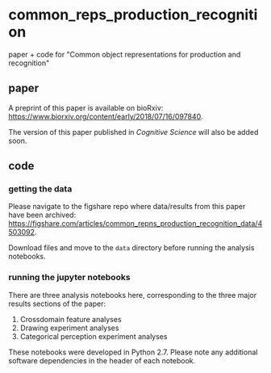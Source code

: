 # common_reps_production_recognition
paper + code for "Common object representations for production and recognition"

## paper

A preprint of this paper is available on bioRxiv: https://www.biorxiv.org/content/early/2018/07/16/097840.

The version of this paper published in _Cognitive Science_ will also be added soon.

## code

### getting the data
Please navigate to the figshare repo where data/results from this paper have been archived: https://figshare.com/articles/common_repns_production_recognition_data/4503092.

Download files and move to the `data` directory before running the analysis notebooks.

### running the jupyter notebooks

There are three analysis notebooks here, corresponding to the three major results sections of the paper:

1. Crossdomain feature analyses    
2. Drawing experiment analyses    
3. Categorical perception experiment analyses 

These notebooks were developed in Python 2.7. Please note any additional software dependencies in the header of each notebook.

